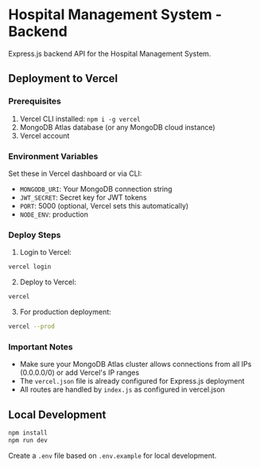 # Hospital Management System - Backend

Express.js backend API for the Hospital Management System.

## Deployment to Vercel

### Prerequisites
1. Vercel CLI installed: `npm i -g vercel`
2. MongoDB Atlas database (or any MongoDB cloud instance)
3. Vercel account

### Environment Variables
Set these in Vercel dashboard or via CLI:
- `MONGODB_URI`: Your MongoDB connection string
- `JWT_SECRET`: Secret key for JWT tokens
- `PORT`: 5000 (optional, Vercel sets this automatically)
- `NODE_ENV`: production

### Deploy Steps

1. Login to Vercel:
```bash
vercel login
```

2. Deploy to Vercel:
```bash
vercel
```

3. For production deployment:
```bash
vercel --prod
```

### Important Notes
- Make sure your MongoDB Atlas cluster allows connections from all IPs (0.0.0.0/0) or add Vercel's IP ranges
- The `vercel.json` file is already configured for Express.js deployment
- All routes are handled by `index.js` as configured in vercel.json

## Local Development

```bash
npm install
npm run dev
```

Create a `.env` file based on `.env.example` for local development.